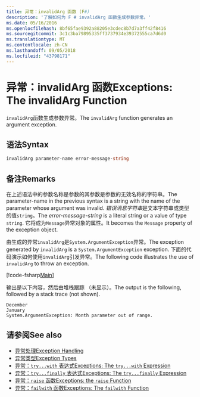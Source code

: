 ```yaml
---
title: 异常：invalidArg 函数 (F#)
description: '了解如何为 F # invalidArg 函数生成参数异常。'
ms.date: 05/16/2016
ms.openlocfilehash: 8bf65fae9392a88205e3cdec8b7d7a3ff42f8416
ms.sourcegitcommit: 3c1c3ba79895335ff3737934e39372555ca7d6d0
ms.translationtype: MT
ms.contentlocale: zh-CN
ms.lasthandoff: 09/05/2018
ms.locfileid: "43798171"
---
```

# <a name="exceptions-the-invalidarg-function"></a><span data-ttu-id="e5d3d-103">异常：invalidArg 函数</span><span class="sxs-lookup"><span data-stu-id="e5d3d-103">Exceptions: The invalidArg Function</span></span>

<span data-ttu-id="e5d3d-104">`invalidArg`函数生成参数异常。</span><span class="sxs-lookup"><span data-stu-id="e5d3d-104">The `invalidArg` function generates an argument exception.</span></span>

## <a name="syntax"></a><span data-ttu-id="e5d3d-105">语法</span><span class="sxs-lookup"><span data-stu-id="e5d3d-105">Syntax</span></span>

```fsharp
invalidArg parameter-name error-message-string
```

## <a name="remarks"></a><span data-ttu-id="e5d3d-106">备注</span><span class="sxs-lookup"><span data-stu-id="e5d3d-106">Remarks</span></span>

<span data-ttu-id="e5d3d-107">在上述语法中的参数名称是参数的其参数是参数的无效名称的字符串。</span><span class="sxs-lookup"><span data-stu-id="e5d3d-107">The parameter-name in the previous syntax is a string with the name of the parameter whose argument was invalid.</span></span> <span data-ttu-id="e5d3d-108">*错误消息字符串*是文本字符串或类型的值`string`。</span><span class="sxs-lookup"><span data-stu-id="e5d3d-108">The *error-message-string* is a literal string or a value of type `string`.</span></span> <span data-ttu-id="e5d3d-109">它将成为`Message`异常对象的属性。</span><span class="sxs-lookup"><span data-stu-id="e5d3d-109">It becomes the `Message` property of the exception object.</span></span>

<span data-ttu-id="e5d3d-110">由生成的异常`invalidArg`是`System.ArgumentException`异常。</span><span class="sxs-lookup"><span data-stu-id="e5d3d-110">The exception generated by `invalidArg` is a `System.ArgumentException` exception.</span></span> <span data-ttu-id="e5d3d-111">下面的代码演示如何使用`invalidArg`引发异常。</span><span class="sxs-lookup"><span data-stu-id="e5d3d-111">The following code illustrates the use of `invalidArg` to throw an exception.</span></span>

[!code-fsharp[Main](../../../../samples/snippets/fsharp/lang-ref-2/snippet6101.fs)]

<span data-ttu-id="e5d3d-112">输出是以下内容，然后由堆栈跟踪 （未显示）。</span><span class="sxs-lookup"><span data-stu-id="e5d3d-112">The output is the following, followed by a stack trace (not shown).</span></span>

```
December
January
System.ArgumentException: Month parameter out of range.
```

## <a name="see-also"></a><span data-ttu-id="e5d3d-113">请参阅</span><span class="sxs-lookup"><span data-stu-id="e5d3d-113">See also</span></span>

- [<span data-ttu-id="e5d3d-114">异常处理</span><span class="sxs-lookup"><span data-stu-id="e5d3d-114">Exception Handling</span></span>](index.md)
- [<span data-ttu-id="e5d3d-115">异常类型</span><span class="sxs-lookup"><span data-stu-id="e5d3d-115">Exception Types</span></span>](exception-types.md)
- [<span data-ttu-id="e5d3d-116">异常：`try...with` 表达式</span><span class="sxs-lookup"><span data-stu-id="e5d3d-116">Exceptions: The `try...with` Expression</span></span>](the-try-with-expression.md)
- [<span data-ttu-id="e5d3d-117">异常：`try...finally` 表达式</span><span class="sxs-lookup"><span data-stu-id="e5d3d-117">Exceptions: The `try...finally` Expression</span></span>](the-try-finally-expression.md)
- [<span data-ttu-id="e5d3d-118">异常：`raise` 函数</span><span class="sxs-lookup"><span data-stu-id="e5d3d-118">Exceptions: the `raise` Function</span></span>](the-raise-function.md)
- [<span data-ttu-id="e5d3d-119">异常：`failwith` 函数</span><span class="sxs-lookup"><span data-stu-id="e5d3d-119">Exceptions: The `failwith` Function</span></span>](the-failwith-function.md)
